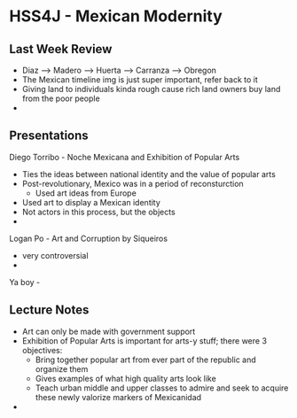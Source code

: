 # HSS4J - Mexican Modernity

## Last Week Review
- Diaz --> Madero --> Huerta --> Carranza --> Obregon
- The Mexican timeline img is just super important, refer back to it
- Giving land to individuals kinda rough cause rich land owners buy land from the poor people
- 

## Presentations
Diego Torribo - Noche Mexicana and Exhibition of Popular Arts
- Ties the ideas between national identity and the value of popular arts
- Post-revolutionary, Mexico was in a period of reconsturction 
	- Used art ideas from Europe
- Used art to display a Mexican identity
- Not actors in this process, but the objects
- 


Logan Po - Art and Corruption by Siqueiros
- very controversial
- 

Ya boy - 



## Lecture Notes
- Art can only be made with government support 
- Exhibition of Popular Arts is important for arts-y stuff; there were 3 objectives:
	- Bring together popular art from ever part of the republic and organize them
	- Gives examples of what high quality arts look like
	- Teach urban middle and upper classes to admire and seek to acquire these newly valorize markers of Mexicanidad
- 

